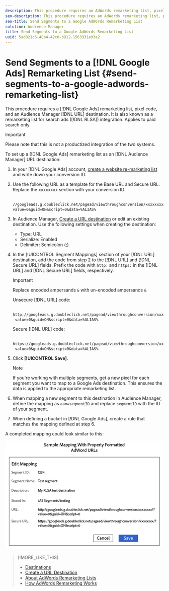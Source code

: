 ```yaml
---
description: This procedure requires an AdWords remarketing list, pixel code, and an Audience Manager URL destination. It is also known as a remarketing list for search ads (RLSA) integration. Applies to paid search only.
seo-description: This procedure requires an AdWords remarketing list, pixel code, and an Audience Manager URL destination. It is also known as a remarketing list for search ads (RLSA) integration. Applies to paid search only.
seo-title: Send Segments to a Google AdWords Remarketing List
solution: Audience Manager
title: Send Segments to a Google AdWords Remarketing List
uuid: 5ad821c6-48b4-42c0-b912-1563331e93a2
---
```


# Send Segments to a [!DNL Google Ads] Remarketing List {#send-segments-to-a-google-adwords-remarketing-list}

This procedure requires a [!DNL Google Ads] remarketing list, pixel code, and an Audience Manager [!DNL URL] destination. It is also known as a remarketing list for search ads ([!DNL RLSA]) integration. Applies to paid search only.

>[!IMPORTANT]
>Please note that this is not a productized integration of the two systems.

To set up a [!DNL Google Ads] remarketing list as an [!DNL Audience Manager] URL destination:

1. In your [!DNL Google Ads] account, [create a website re-marketing list](https://support.google.com/adwords/answer/2454064?hl=en) and write down your conversion ID.
1. Use the following URL as a template for the Base URL and Secure URL. Replace the xxxxxxxx section with your conversion ID.

   ```
    //googleads.g.doubleclick.net/pagead/viewthroughconversion/xxxxxxxx/?value=0&guid=ON&script=0&data=%ALIAS%
   ```

1. In Audience Manager, [Create a URL destination](../../features/destinations/manage-destinations.md#concept_51842672DFA943EA982B363E74D42DF8) or edit an existing destination. Use the following settings when creating the destination:
   * Type: URL
   * Serialize: Enabled
   * Delimiter: Semicolon (;)

1. In the [!UICONTROL Segment Mappings] section of your [!DNL URL] destination, add the code from step 2 to the [!DNL URL] and [!DNL Secure URL] fields. Prefix the code with `http:` and `https:` in the [!DNL URL] and [!DNL Secure URL] fields, respectively.

   >[!IMPORTANT]
   >
   >Replace encoded ampersands `&` with un-encoded ampersands `&`

   Unsecure [!DNL URL] code:

   ```
    http://googleads.g.doubleclick.net/pagead/viewthroughconversion/xxxxxxxx/?
    value=0&guid=ON&script=0&data=%ALIAS%
   ```

   Secure [!DNL URL] code:

   ```
    https://googleads.g.doubleclick.net/pagead/viewthroughconversion/xxxxxxxx/?
    value=0&guid=ON&script=0&data=%ALIAS%
   ```

1. Click **[!UICONTROL Save]**.

   >[!NOTE]
   >
   >If you're working with multiple segments, get a new pixel for each segment you want to map to a Google Ads destination. This ensures the data is applied to the appropriate remarketing list.

1. When mapping a new segment to this destination in Audience Manager, define the mapping as `aam=segmentID` and replace `segmentID` with the ID of your segment.
1. When defining a bucket in [!DNL Google Ads], create a rule that matches the mapping defined at step 6.

A completed mapping could look similar to this:

![](../assets/rlsa_mapping.png)

>[!MORE_LIKE_THIS]
>
>* [Destinations](../../features/destinations/destinations.md#concept_5BDA346C376C4B719EA394108AB2735A)
>* [Create a URL Destination](../../features/destinations/manage-destinations.md#concept_51842672DFA943EA982B363E74D42DF8)
>* [About AdWords Remarketing Lists](https://support.google.com/adwords/answer/2472738)
>* [How AdWords Remarketing Works](https://support.google.com/adwords/answer/2454000)
